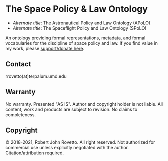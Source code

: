 # The Space Policy & Law Ontology 
* _Alternate title_: The Astronautical Policy and Law Ontology (APoLO)
* _Alternate title_: The Spaceflight Policy and Law Ontology (SPoLO)

An ontology providing formal representations, metadata, and formal vocabularies for the discipline of space policy and law.
If you find value in my work, please [support/donate here](https://gogetfunding.com/knowledge-organization-services-ontology-terminology-metadata-concept-analysis/).


## Contact
rrovetto(at)terpalum.umd.edu

## Warranty
No warranty. Presented "AS IS". Author and copyright holder is not liable.
All content, work and products are subject to revision. No claims to completeness. 

## Copyright
© 2018-2021, Robert John Rovetto. All right reserved.
Not authorized for commercial use unless explicitly negotiated with the author. Citation/attribution required.
